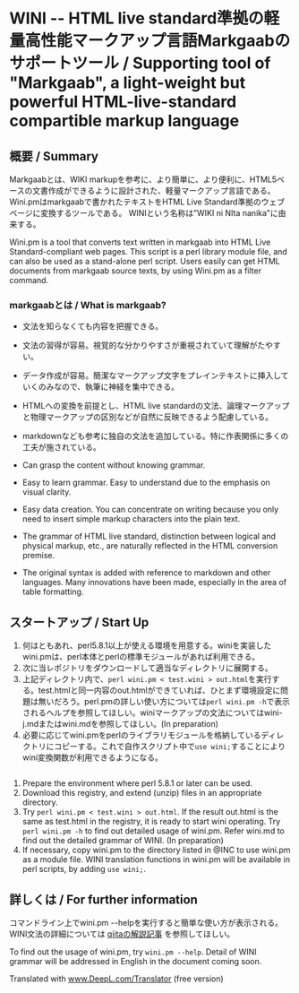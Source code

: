 # WINI -- HTML live standard準拠の軽量高性能マークアップ言語Markgaabのサポートツール / Supporting tool of "Markgaab", a light-weight but powerful HTML-live-standard compartible markup language 

## 概要 / Summary
Markgaabとは、WIKI markupを参考に、より簡単に、より便利に、HTML5ベースの文書作成ができるように設計された、軽量マークアップ言語である。
Wini.pmはmarkgaabで書かれたテキストをHTML Live Standard準拠のウェブページに変換するツールである。
WINIという名称は”WIKI ni NIta nanika"に由来する。

Wini.pm is a tool that converts text written in markgaab into HTML Live Standard-compliant web pages.
This script is a perl library module file, and can also be used as a stand-alone perl script. Users easily can get HTML documents from markgaab source texts, by using Wini.pm as a filter command.

### markgaabとは / What is markgaab?

* 文法を知らなくても内容を把握できる。
* 文法の習得が容易。視覚的な分かりやすさが重視されていて理解がたやすい。
* データ作成が容易。簡潔なマークアップ文字をプレインテキストに挿入していくのみなので、執筆に神経を集中できる。
* HTMLへの変換を前提とし、HTML live standardの文法、論理マークアップと物理マークアップの区別などが自然に反映できるよう配慮している。
* markdownなども参考に独自の文法を追加している。特に作表関係に多くの工夫が施されている。

* Can grasp the content without knowing grammar.
* Easy to learn grammar. Easy to understand due to the emphasis on visual clarity.
* Easy data creation. You can concentrate on writing because you only need to insert simple markup characters into the plain text.
* The grammar of HTML live standard, distinction between logical and physical markup, etc., are naturally reflected in the HTML conversion premise.
* The original syntax is added with reference to markdown and other languages. Many innovations have been made, especially in the area of table formatting.

## スタートアップ / Start Up

1. 何はともあれ、perl5.8.1以上が使える環境を用意する。winiを実装したwini.pmは、perl本体とperlの標準モジュールがあれば利用できる。
0. 次に当レポジトリをダウンロードして適当なディレクトリに展開する。
0. 上記ディレクトリ内で、`perl wini.pm < test.wini > out.html`を実行する。test.htmlと同一内容のout.htmlができていれば、ひとまず環境設定に問題は無いだろう。perl.pmの詳しい使い方については`perl wini.pm -h`で表示されるヘルプを参照してほしい。winiマークアップの文法についてはwini-j.mdまたはwini.mdを参照してほしい。(In preparation)
0. 必要に応じてwini.pmをperlのライブラリモジュールを格納しているディレクトリにコピーする。これで自作スクリプト中で`use wini;`することによりwini変換関数が利用できるようになる。

```
```

1. Prepare the environment where perl 5.8.1 or later can be used.
0. Download this registry, and extend (unzip) files in an appropriate directory.
0. Try `perl wini.pm < test.wini > out.html`. If the result out.html is the same as test.html in the registry, it is ready to start wini operating. Try `perl wini.pm -h` to find out detailed usage of wini.pm. Refer wini.md to find out the detailed grammar of WINI. (In preparation)
0. If necessary, copy wini.pm to the directory listed in @INC to use wini.pm as a module file.  WINI translation functions in wini.pm will be available in perl scripts, by adding `use wini;`.

## 詳しくは / For further information

コマンドライン上でwini.pm --helpを実行すると簡単な使い方が表示される。WINI文法の詳細については [qiitaの解説記事](https://qiita.com/doikoji/items/f6139b7d91b48e50dcef) を参照してほしい。

To find out the usage of wini.pm, try `wini.pm --help`. Detail of WINI grammar will be addressed in English in the document coming soon.

Translated with www.DeepL.com/Translator (free version)
